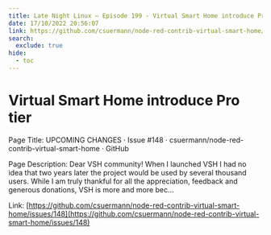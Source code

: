 ```yaml
---
title: Late Night Linux – Episode 199 - Virtual Smart Home introduce Pro tier
date: 17/10/2022 20:56:07
link: https://github.com/csuermann/node-red-contrib-virtual-smart-home/issues/148
search:
  exclude: true
hide:
  - toc
---
```


# Virtual Smart Home introduce Pro tier

Page Title: UPCOMING CHANGES · Issue #148 · csuermann/node-red-contrib-virtual-smart-home · GitHub

Page Description: Dear VSH community! When I launched VSH I had no idea that two years later the project would be used by several thousand users. While I am truly thankful for all the appreciation, feedback and generous donations, VSH is more and more bec... 

Link: [https://github.com/csuermann/node-red-contrib-virtual-smart-home/issues/148](https://github.com/csuermann/node-red-contrib-virtual-smart-home/issues/148)